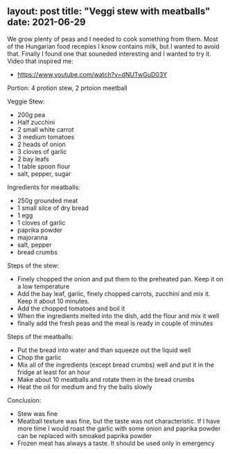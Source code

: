 layout: post
title: "Veggi stew with meatballs"
date: 2021-06-29
---

We grow plenty of peas and I needed to cook something from them. Most of the Hungarian food recepies I know contains milk, but I wanted to avoid that. Finally I found one that souneded interesting and I wanted to try it. 
Video that inspired me:
  * https://www.youtube.com/watch?v=dNUTwGuD03Y

Portion: 4 protion stew, 2 prtoion meetball

Veggie Stew:
  *  200g pea
  *  Half zucchini
  *  2 small white carrot
  *  3 medium tomatoes
  *  2 heads of onion
  *  3 cloves of garlic
  *  2 bay leafs
  *  1 table spoon flour
  *  salt, pepper, sugar

Ingredients for meatballs:
  * 250g grounded meat
  * 1 small silce of dry bread
  * 1 egg
  * 1 cloves of garlic
  * paprika powder
  * majoranna
  * salt, pepper
  * bread crumbs

Steps of the stew:
  *  Finely chopped the onion and put them to the preheated pan. Keep it on a low temperature
  *  Add the bay leaf, garlic, finely chopped carrots, zucchini and mix it. Keep it about 10 minutes.
  *  Add the chopped tomatoes and boil it
  *  When the ingredients melted into the dish, add the flour and mix it well
  *  finally add the fresh peas and the meal is ready in couple of minutes

Steps of the meatballs:
  *  Put the bread into water and than squeeze out the liquid well
  *  Chop the garlic
  *  Mix all of the ingredients (except bread crumbs) well and put it in the fridge at least for an hour
  *  Make about 10 meatballs and rotate them in the bread crumbs 
  *  Heat the oil for medium and fry the balls slowly

Conclusion:
  *  Stew was fine
  *  Meatball texture was fine, but the taste was not characteristic. If I have more time I would roast the garlic with some onion and paprika powder can be replaced with smoaked paprika powder
  *  Frozen meat has always a taste. It should be used only in emergency
